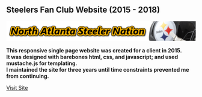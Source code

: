 ## Steelers Fan Club Website (2015 - 2018)

<img src="images/headers/alt3-4.png">

**This responsive single page website was created for a client in 2015.**</br>
**It was designed with barebones html, css, and javascript; and used mustache.js for templating.**</br>
**I maintained the site for three years until time constraints prevented me from continuing.**</br>

[Visit Site](https://sbullard.github.io/fan-club-website/)
